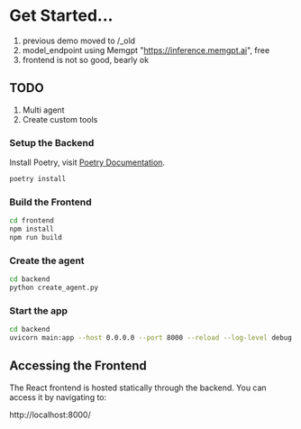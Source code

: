 # Get Started...

1. previous demo moved to /_old
2. model_endpoint using Memgpt "https://inference.memgpt.ai", free
3. frontend is not so good, bearly ok

## TODO

1. Multi agent
2. Create custom tools

### Setup the Backend

Install Poetry, visit [Poetry Documentation](https://python-poetry.org/docs/).

```bash
poetry install
```

### Build the Frontend

```bash
cd frontend
npm install
npm run build
```

### Create the agent

```bash
cd backend
python create_agent.py
```

### Start the app

```bash
cd backend
uvicorn main:app --host 0.0.0.0 --port 8000 --reload --log-level debug 
```

## Accessing the Frontend

The React frontend is hosted statically through the backend. You can access it by navigating to:

http://localhost:8000/